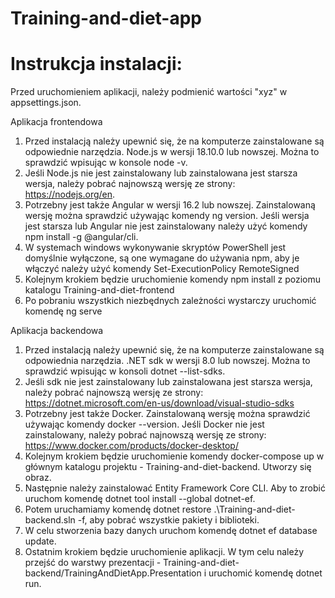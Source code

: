# Training-and-diet-app
# Instrukcja instalacji:

Przed uruchomieniem aplikacji, należy podmienić wartości "xyz" w appsettings.json.

Aplikacja frontendowa
1. Przed instalacją należy upewnić się, że na komputerze zainstalowane są odpowiednie narzędzia. Node.js w wersji 18.10.0 lub nowszej. Można to sprawdzić wpisując w konsole  node -v.
2. Jeśli Node.js nie jest zainstalowany lub zainstalowana jest starsza wersja, należy pobrać najnowszą wersję ze strony: https://nodejs.org/en.
3. Potrzebny jest także Angular w wersji 16.2 lub nowszej. Zainstalowaną wersję można sprawdzić używając komendy ng version. Jeśli wersja jest starsza lub Angular nie jest zainstalowany należy użyć komendy npm install -g @angular/cli.
4. W systemach windows wykonywanie skryptów PowerShell jest domyślnie wyłączone, są one wymagane do używania npm, aby je włączyć należy użyć komendy Set-ExecutionPolicy RemoteSigned
5. Kolejnym krokiem będzie uruchomienie komendy npm install z poziomu katalogu Training-and-diet-frontend
6. Po pobraniu wszystkich niezbędnych zależności wystarczy uruchomić komendę ng serve




Aplikacja backendowa
1. Przed instalacją należy upewnić się, że na komputerze zainstalowane są odpowiednia narzędzia. .NET sdk w wersji 8.0 lub nowszej. Można to sprawdzić wpisując w konsoli dotnet --list-sdks.
2. Jeśli sdk nie jest zainstalowany lub zainstalowana jest starsza wersja, należy pobrać najnowszą wersję ze strony: https://dotnet.microsoft.com/en-us/download/visual-studio-sdks
3. Potrzebny jest także Docker. Zainstalowaną wersję można sprawdzić używając komendy docker --version. Jeśli Docker nie jest zainstalowany, należy pobrać najnowszą wersję ze strony: https://www.docker.com/products/docker-desktop/
4. Kolejnym krokiem będzie uruchomienie komendy docker-compose up w głównym katalogu projektu - Training-and-diet-backend. Utworzy się obraz.
5. Następnie należy zainstalować Entity Framework Core CLI. Aby to zrobić uruchom komendę dotnet tool install --global dotnet-ef.
6. Potem uruchamiamy komendę dotnet restore .\Training-and-diet-backend.sln -f, aby pobrać wszystkie pakiety i biblioteki.
7. W celu stworzenia bazy danych uruchom komendę dotnet ef database update.
8. Ostatnim krokiem będzie uruchomienie aplikacji. W tym celu należy przejść do warstwy prezentacji - Training-and-diet-backend/TrainingAndDietApp.Presentation i uruchomić komendę dotnet run.
